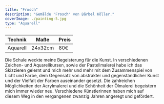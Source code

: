 ```yaml
---
title: "Frosch"
description: "Gemälde 'Frosch' von Bärbel Köller."
coverImage: ./painting-5.jpg
type: "Aquarell"
---
```


| Technik         | Maße    | Preis |
|-----------------|---------|-------|
| Aquarell        | 24x32cm | 80€   |


Die Schule weckte meine Begeisterung für die Kunst. In verschiedenen Zeichen- und Aquarellkursen, sowie der Pastellmalerei habe ich das Skizzieren gelernt und mich mehr und mehr mit dem Zusammenspiel von Licht und Farbe, dem Gegensatz von abstrakter und gegenständlicher Kunst und der Vielfalt der Farben auseinander gesetzt. Die zahlreichen Möglichkeiten der Acrylmalerei und die Schönheit der Ölmalerei begeistern mich immer wieder neu. Verschiedene Künstlerinnen haben mich auf diesem Weg in den vergangenen zwanzig Jahren angeregt und gefördert.